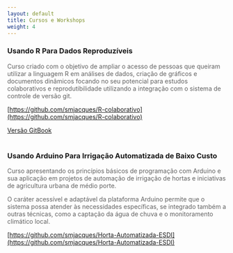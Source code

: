 ```yaml
---
layout: default
title: Cursos e Workshops
weight: 4
---
```

<h3> Usando R Para Dados Reproduzíveis</h3>

<p style="color:#616161;"> Curso criado com o objetivo de ampliar o acesso de pessoas que queiram utilizar a linguagem R em análises de dados, criação de gráficos e documentos dinâmicos focando no seu potencial para estudos colaborativos e reprodutibilidade utilizando a integração com o sistema de controle de versão git.</p>

[https://github.com/smjacques/R-colaborativo](https://github.com/smjacques/R-colaborativo)

[Versão GitBook](https://www.gitbook.com/book/smjacques/r-para-analises-cientificas-reproduziveis/details)  
<br>

<h3>Usando Arduino Para Irrigação Automatizada de Baixo Custo</h3>

<p style="color:#616161;">Curso apresentando os princípios básicos de programação com Arduino e sua aplicação em projetos de automação de irrigação de hortas e iniciativas de agricultura urbana de médio porte.</p>

<p style="color:#616161;">O caráter acessível e adaptável da plataforma Arduino permite que o sistema possa atender às necessidades específicas, se integrado também a outras técnicas, como a captação da água de chuva e o monitoramento climático local.</p>

[https://github.com/smjacques/Horta-Automatizada-ESDI](https://github.com/smjacques/Horta-Automatizada-ESDI)
